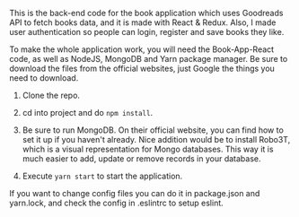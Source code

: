 This is the back-end code for the book application which uses Goodreads API to fetch books data, and it is made with React & Redux. Also, I made user authentication so people can login, register and save books they like. 

To make the whole application work, you will need the Book-App-React code, as well as NodeJS, MongoDB and Yarn package manager. Be sure to download the files from the official websites, just Google the things you need to download.

1. Clone the repo.

2. cd into project and do `npm install`.

3. Be sure to run MongoDB. On their official website, you can find how to set it up if you haven't already. Nice addition would be to install Robo3T, which is a visual representation for Mongo databases. This way it is much easier to add, update or remove records in your database.

4. Execute `yarn start` to start the application.

If you want to change config files you can do it in package.json and yarn.lock, and check the config in .eslintrc to setup eslint.
